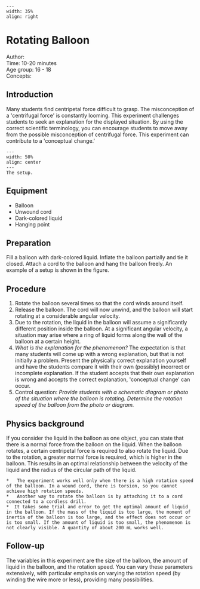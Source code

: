 

<div style="clear: both;">

```{figure} ../../figures/open.png
---
width: 35%
align: right
```

</div>

# Rotating Balloon

Author:     \
Time:	  	10-20 minutes\
Age group:	16 - 18\
Concepts:	

## Introduction
Many students find centripetal force difficult to grasp. The misconception of a 'centrifugal force' is constantly looming. This experiment challenges students to seek an explanation for the displayed situation. By using the correct scientific terminology, you can encourage students to move away from the possible misconception of centrifugal force. This experiment can contribute to a 'conceptual change.'

```{figure} demo78_figure1.JPG
---
width: 50%
align: center
---
The setup.
```

## Equipment
- Balloon
- Unwound cord
- Dark-colored liquid
- Hanging point

## Preparation
Fill a balloon with dark-colored liquid. Inflate the balloon partially and tie it closed. Attach a cord to the balloon and hang the balloon freely. An example of a setup is shown in the figure.

## Procedure
1. Rotate the balloon several times so that the cord winds around itself.
2. Release the balloon. The cord will now unwind, and the balloon will start rotating at a considerable angular velocity.
3. Due to the rotation, the liquid in the balloon will assume a significantly different position inside the balloon. At a significant angular velocity, a situation may arise where a ring of liquid forms along the wall of the balloon at a certain height.
4. *What is the explanation for the phenomenon?* The expectation is that many students will come up with a wrong explanation, but that is not initially a problem. Present the physically correct explanation yourself and have the students compare it with their own (possibly) incorrect or incomplete explanation. If the student accepts that their own explanation is wrong and accepts the correct explanation, 'conceptual change' can occur.
5. Control question: *Provide students with a schematic diagram or photo of the situation where the balloon is rotating. Determine the rotation speed of the balloon from the photo or diagram.*

## Physics background
If you consider the liquid in the balloon as one object, you can state that there is a normal force from the balloon on the liquid. When the balloon rotates, a certain centripetal force is required to also rotate the liquid. Due to the rotation, a greater normal force is required, which is higher in the balloon. This results in an optimal relationship between the velocity of the liquid and the radius of the circular path of the liquid.

```{tip}
*	The experiment works well only when there is a high rotation speed of the balloon. In a wound cord, there is torsion, so you cannot achieve high rotation speeds.
*	Another way to rotate the balloon is by attaching it to a cord connected to a cordless drill.
*  It takes some trial and error to get the optimal amount of liquid in the balloon. If the mass of the liquid is too large, the moment of inertia of the balloon is too large, and the effect does not occur or is too small. If the amount of liquid is too small, the phenomenon is not clearly visible. A quantity of about 200 mL works well.
```

## Follow-up
The variables in this experiment are the size of the balloon, the amount of liquid in the balloon, and the rotation speed. You can vary these parameters extensively, with particular emphasis on varying the rotation speed (by winding the wire more or less), providing many possibilities.